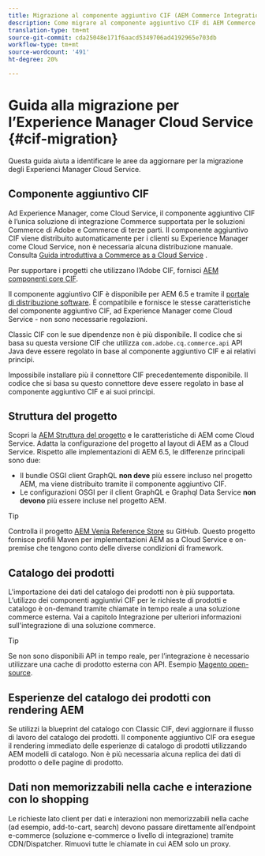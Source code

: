 ```yaml
---
title: Migrazione al componente aggiuntivo CIF (AEM Commerce Integration Framework)
description: Come migrare al componente aggiuntivo CIF di AEM Commerce Integration Framework (CIF) da una versione precedente
translation-type: tm+mt
source-git-commit: cda25048e171f6aacd5349706ad4192965e703db
workflow-type: tm+mt
source-wordcount: '491'
ht-degree: 20%

---
```


# Guida alla migrazione per l’Experience Manager Cloud Service {#cif-migration}

Questa guida aiuta a identificare le aree da aggiornare per la migrazione degli Experienci Manager Cloud Service.

## Componente aggiuntivo CIF

Ad Experience Manager, come Cloud Service, il componente aggiuntivo CIF è l’unica soluzione di integrazione Commerce supportata per le soluzioni Commerce di Adobe e Commerce di terze parti. Il componente aggiuntivo CIF viene distribuito automaticamente per i clienti su Experience Manager come Cloud Service, non è necessaria alcuna distribuzione manuale. Consulta [Guida introduttiva a Commerce as a Cloud Service](getting-started.md) .

Per supportare i progetti che utilizzano l’Adobe CIF, fornisci [AEM componenti core CIF](https://github.com/adobe/aem-core-cif-components).

Il componente aggiuntivo CIF è disponibile per AEM 6.5 e tramite il [portale di distribuzione software](https://experience.adobe.com/#/downloads/content/software-distribution/en/aem.html). È compatibile e fornisce le stesse caratteristiche del componente aggiuntivo CIF, ad Experience Manager come Cloud Service - non sono necessarie regolazioni.

Classic CIF con le sue dipendenze non è più disponibile. Il codice che si basa su questa versione CIF che utilizza `com.adobe.cq.commerce.api` API Java deve essere regolato in base al componente aggiuntivo CIF e ai relativi principi.

Impossibile installare più il connettore CIF precedentemente disponibile. Il codice che si basa su questo connettore deve essere regolato in base al componente aggiuntivo CIF e ai suoi principi.

## Struttura del progetto

Scopri la [AEM Struttura del progetto](https://docs.adobe.com/content/help/it-IT/experience-manager-cloud-service/implementing/developing/aem-project-content-package-structure.html) e le caratteristiche di AEM come Cloud Service. Adatta la configurazione del progetto al layout di AEM as a Cloud Service.
Rispetto alle implementazioni di AEM 6.5, le differenze principali sono due:

* Il bundle OSGI client GraphQL **non deve** più essere incluso nel progetto AEM, ma viene distribuito tramite il componente aggiuntivo CIF.
* Le configurazioni OSGI per il client GraphQL e Graphql Data Service **non devono** più essere incluse nel progetto AEM.

>[!TIP]
>
>Controlla il progetto [AEM Venia Reference Store](https://github.com/adobe/aem-cif-guides-venia) su GitHub. Questo progetto fornisce profili Maven per implementazioni AEM as a Cloud Service e on-premise che tengono conto delle diverse condizioni di framework.

## Catalogo dei prodotti

L&#39;importazione dei dati del catalogo dei prodotti non è più supportata. L’utilizzo dei componenti aggiuntivi CIF per le richieste di prodotti e catalogo è on-demand tramite chiamate in tempo reale a una soluzione commerce esterna. Vai a capitolo Integrazione per ulteriori informazioni sull&#39;integrazione di una soluzione commerce.

>[!TIP]
>
>Se non sono disponibili API in tempo reale, per l’integrazione è necessario utilizzare una cache di prodotto esterna con API. Esempio [Magento open-source](https://magento.com/products/magento-open-source).

## Esperienze del catalogo dei prodotti con rendering AEM

Se utilizzi la blueprint del catalogo con Classic CIF, devi aggiornare il flusso di lavoro del catalogo dei prodotti. Il componente aggiuntivo CIF ora esegue il rendering immediato delle esperienze di catalogo di prodotti utilizzando AEM modelli di catalogo. Non è più necessaria alcuna replica dei dati di prodotto o delle pagine di prodotto.

## Dati non memorizzabili nella cache e interazione con lo shopping

Le richieste lato client per dati e interazioni non memorizzabili nella cache (ad esempio, add-to-cart, search) devono passare direttamente all’endpoint e-commerce (soluzione e-commerce o livello di integrazione) tramite CDN/Dispatcher. Rimuovi tutte le chiamate in cui AEM solo un proxy.
